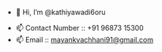 - 👋 Hi, I’m @kathiyawadi6oru
<!-- - 👀 I’m interested in android and python. -->
<!-- - 🌱 I’m currently study in msc(ca&it). -->
<!---  - 📫 Instagram :: @kathiyawadi_6oru --->
- 📫 Contact Number :: +91 96873 15300
- 📫 Email :: mayankvachhani91@gmail.com
      
      
      
<!---
kathiyawadi6oru/kathiyawadi6oru is a ✨ special ✨ repository because its `README.md` (this file) appears on your GitHub profile.
You can click the Preview link to take a look at your changes.
--->
